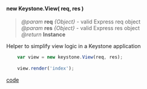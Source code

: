 #### new Keystone.View( req, res )
> *@param* **req** _{Object}_  - valid Express req object  
> *@param* **res** _{Object}_  - valid Express res object   
> _@return_ **Instance**   

Helper to simplify view logic in a Keystone application  

```javascript
	var view = new keystone.View(req, res);
    
	view.render('index');
```  

<div class="code-header addGitHubLink" data-file="lib/view.js"> <a href="#" class="loadCode"> code</a></div><pre class=" language-javascript hideCode api"></pre> 


